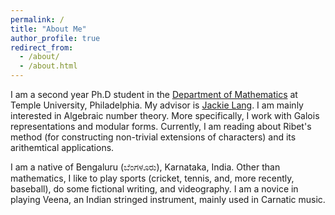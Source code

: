 ```yaml
---
permalink: /
title: "About Me"
author_profile: true
redirect_from: 
  - /about/
  - /about.html
---
```


I am a second year Ph.D student in the [Department of Mathematics](https://www.math.temple.edu/) at Temple University, Philadelphia. My advisor is [Jackie Lang](https://math.temple.edu/~tuo02012/). I am mainly interested in Algebraic number theory. More specifically, I work with Galois representations and modular forms. Currently, I am reading about Ribet's method (for constructing non-trivial extensions of characters) and its arithemtical applications. 

I am a native of Bengaluru (ಬೆಂಗಳೂರು), Karnataka, India. Other than mathematics, I like to play sports (cricket, tennis, and, more recently, baseball), do some fictional writing, and videography. I am a novice in playing Veena, an Indian stringed instrument, mainly used in Carnatic music.  

